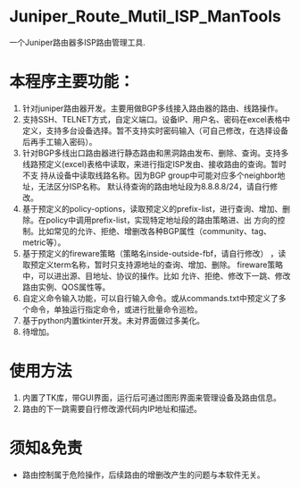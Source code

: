 # Juniper_Route_Mutil_ISP_ManTools
一个Juniper路由器多ISP路由管理工具.

# 本程序主要功能：
1. 针对juniper路由器开发。主要用做BGP多线接入路由器的路由、线路操作。
2. 支持SSH、TELNET方式，自定义端口。设备IP、用户名、密码在excel表格中定义，支持多台设备选择。暂不支持实时密码输入（可自己修改，在选择设备后再手工输入密码）。
3. 针对BGP多线出口路由器进行静态路由和黑洞路由发布、删除、查询。支持多线路预定义(excel)表格中读取，来进行指定ISP发由、接收路由的查询。暂时不支
   持从设备中读取线路名称。因为BGP group中可能对应多个neighbor地址，无法区分ISP名称。 默认待查询的路由地址段为8.8.8.8/24，请自行修改。
4. 基于预定义的policy-options，读取预定义的prefix-list，进行查询、增加、删除。在policy中调用prefix-list，实现特定地址段的路由策略进、出
  方向的控制。比如常见的允许、拒绝、增删改各种BGP属性（community、tag、metric等）。
5. 基于预定义的fireware策略（策略名inside-outside-fbf，请自行修改） ，读取预定义term名称，暂时只支持源地址的查询、增加、删除。 fireware策略中，可以进出源、目地址、协议的操作。比如
   允许、拒绝、修改下一跳、修改路由实例、QOS属性等。
6. 自定义命令输入功能，可以自行输入命令。或从commands.txt中预定义了多个命令，单独运行指定命令，或进行批量命令巡检。
7. 基于python内置tkinter开发。未对界面做过多美化。
8. 待增加。


# 使用方法
1. 内置了TK库，带GUI界面，运行后可通过图形界面来管理设备及路由信息。
2. 路由的下一跳需要自行修改源代码内IP地址和描述。

# 须知&免责
* 路由控制属于危险操作，后续路由的增删改产生的问题与本软件无关。
